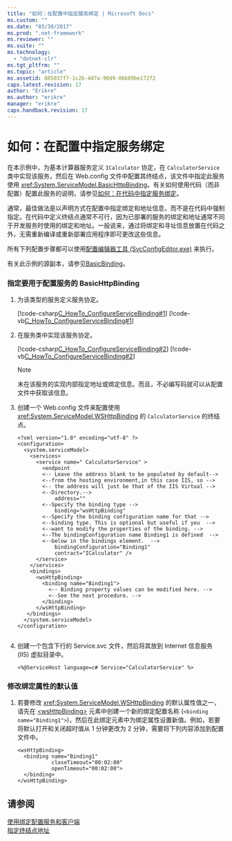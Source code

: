 ```yaml
---
title: "如何：在配置中指定服务绑定 | Microsoft Docs"
ms.custom: ""
ms.date: "03/30/2017"
ms.prod: ".net-framework"
ms.reviewer: ""
ms.suite: ""
ms.technology: 
  - "dotnet-clr"
ms.tgt_pltfrm: ""
ms.topic: "article"
ms.assetid: 885037f7-1c2b-4d7a-90d9-06b89be172f2
caps.latest.revision: 17
author: "Erikre"
ms.author: "erikre"
manager: "erikre"
caps.handback.revision: 17
---
```

# 如何：在配置中指定服务绑定
在本示例中，为基本计算器服务定义 `ICalculator` 协定，在 `CalculatorService` 类中实现该服务，然后在 Web.config 文件中配置其终结点，该文件中指定此服务使用 <xref:System.ServiceModel.BasicHttpBinding>。有关如何使用代码（而非配置）配置此服务的说明，请参见[如何：在代码中指定服务绑定](../../../docs/framework/wcf/how-to-specify-a-service-binding-in-code.md)。  
  
 通常，最佳做法是以声明方式在配置中指定绑定和地址信息，而不是在代码中强制指定。在代码中定义终结点通常不可行，因为已部署的服务的绑定和地址通常不同于开发服务时使用的绑定和地址。一般说来，通过将绑定和寻址信息放置在代码之外，无需重新编译或重新部署应用程序即可更改这些信息。  
  
 所有下列配置步骤都可以使用[配置编辑器工具 \(SvcConfigEditor.exe\)](../../../docs/framework/wcf/configuration-editor-tool-svcconfigeditor-exe.md) 来执行。  
  
 有关此示例的源副本，请参见[BasicBinding](../../../docs/framework/wcf/samples/basicbinding.md)。  
  
### 指定要用于配置服务的 BasicHttpBinding  
  
1.  为该类型的服务定义服务协定。  
  
     [!code-csharp[C_HowTo_ConfigureServiceBinding#1](../../../samples/snippets/csharp/VS_Snippets_CFX/c_howto_configureservicebinding/cs/source.cs#1)]
     [!code-vb[C_HowTo_ConfigureServiceBinding#1](../../../samples/snippets/visualbasic/VS_Snippets_CFX/c_howto_configureservicebinding/vb/source.vb#1)]  
  
2.  在服务类中实现该服务协定。  
  
     [!code-csharp[C_HowTo_ConfigureServiceBinding#2](../../../samples/snippets/csharp/VS_Snippets_CFX/c_howto_configureservicebinding/cs/source.cs#2)]
     [!code-vb[C_HowTo_ConfigureServiceBinding#2](../../../samples/snippets/visualbasic/VS_Snippets_CFX/c_howto_configureservicebinding/vb/source.vb#2)]  
  
    > [!NOTE]
    >  未在该服务的实现内部指定地址或绑定信息。而且，不必编写码就可以从配置文件中获取该信息。  
  
3.  创建一个 Web.config 文件来配置使用 <xref:System.ServiceModel.WSHttpBinding> 的 `CalculatorService` 的终结点。  
  
    ```  
    <?xml version="1.0" encoding="utf-8" ?>  
    <configuration>  
      <system.serviceModel>  
        <services>  
          <service name=" CalculatorService" >  
            <endpoint   
            <-- Leave the address blank to be populated by default-->  
            <--from the hosting environment,in this case IIS, so -->  
            <-- the address will just be that of the IIS Virtual -->  
            <--Directory.-->  
                address=""   
            <--Specify the binding type -->  
                binding="wsHttpBinding"  
            <--Specify the binding configuration name for that -->  
            <--binding type. This is optional but useful if you  -->  
            <--want to modify the properties of the binding. -->  
            <--The bindingConfiguration name Binding1 is defined  -->  
            <--below in the bindings element.  -->  
                bindingConfiguration="Binding1"  
                contract="ICalculator" />  
          </service>  
        </services>  
        <bindings>  
          <wsHttpBinding>  
            <binding name="Binding1">  
              <-- Binding property values can be modified here. -->  
              <--See the next procedure. -->  
            </binding>  
          </wsHttpBinding>  
       </bindings>  
      </system.serviceModel>  
    </configuration>  
  
    ```  
  
4.  创建一个包含下行的 Service.svc 文件，然后将其放到 Internet 信息服务 \(IIS\) 虚拟目录中。  
  
    ```  
    <%@ServiceHost language=c# Service="CalculatorService" %>   
    ```  
  
### 修改绑定属性的默认值  
  
1.  若要修改 <xref:System.ServiceModel.WSHttpBinding> 的默认属性值之一，请先在 [\<wsHttpBinding\>](../../../docs/framework/configure-apps/file-schema/wcf/wshttpbinding.md) 元素中创建一个新的绑定配置名称 \(`<binding name="Binding1">`\)，然后在此绑定元素中为绑定属性设置新值。例如，若要将默认打开和关闭超时值从 1 分钟更改为 2 分钟，需要将下列内容添加到配置文件中。  
  
    ```  
    <wsHttpBinding>  
      <binding name="Binding1"  
               closeTimeout="00:02:00"  
               openTimeout="00:02:00">  
      </binding>  
    </wsHttpBinding>  
    ```  
  
## 请参阅  
 [使用绑定配置服务和客户端](../../../docs/framework/wcf/using-bindings-to-configure-services-and-clients.md)   
 [指定终结点地址](../../../docs/framework/wcf/specifying-an-endpoint-address.md)